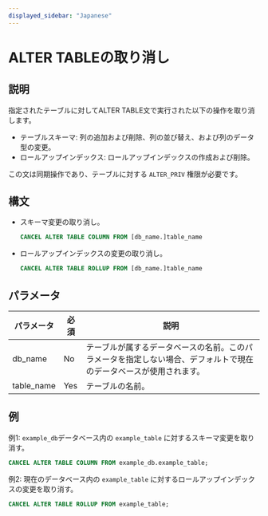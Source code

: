```yaml
---
displayed_sidebar: "Japanese"
---
```


# ALTER TABLEの取り消し

## 説明

指定されたテーブルに対してALTER TABLE文で実行された以下の操作を取り消します。

- テーブルスキーマ: 列の追加および削除、列の並び替え、および列のデータ型の変更。
- ロールアップインデックス: ロールアップインデックスの作成および削除。

この文は同期操作であり、テーブルに対する `ALTER_PRIV` 権限が必要です。

## 構文

- スキーマ変更の取り消し。

    ```SQL
    CANCEL ALTER TABLE COLUMN FROM [db_name.]table_name
    ```

- ロールアップインデックスの変更の取り消し。

    ```SQL
    CANCEL ALTER TABLE ROLLUP FROM [db_name.]table_name
    ```

## パラメータ

| **パラメータ** | **必須** | **説明**                                                     |
| ------------- | ------------ | ------------------------------------------------------------ |
| db_name       | No           | テーブルが属するデータベースの名前。このパラメータを指定しない場合、デフォルトで現在のデータベースが使用されます。 |
| table_name    | Yes          | テーブルの名前。                                              |

## 例

例1: `example_db`データベース内の `example_table` に対するスキーマ変更を取り消す。

```SQL
CANCEL ALTER TABLE COLUMN FROM example_db.example_table;
```

例2: 現在のデータベース内の `example_table` に対するロールアップインデックスの変更を取り消す。

```SQL
CANCEL ALTER TABLE ROLLUP FROM example_table;
```